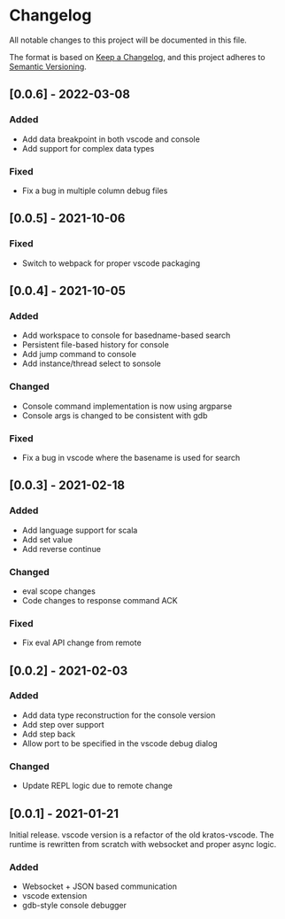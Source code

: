# Changelog
All notable changes to this project will be documented in this file.

The format is based on [Keep a Changelog](https://keepachangelog.com/en/1.0.0/),
and this project adheres to [Semantic Versioning](https://semver.org/spec/v2.0.0.html).

## [0.0.6] - 2022-03-08
### Added
- Add data breakpoint in both vscode and console
- Add support for complex data types

### Fixed
- Fix a bug in multiple column debug files

## [0.0.5] - 2021-10-06
### Fixed
- Switch to webpack for proper vscode packaging

## [0.0.4] - 2021-10-05
### Added
- Add workspace to console for basedname-based search
- Persistent file-based history for console
- Add jump command to console
- Add instance/thread select to sonsole

### Changed
- Console command implementation is now using argparse
- Console args is changed to be consistent with gdb

### Fixed
- Fix a bug in vscode where the basename is used for search

## [0.0.3] - 2021-02-18
### Added
- Add language support for scala
- Add set value
- Add reverse continue

### Changed
- eval scope changes
- Code changes to response command ACK

### Fixed
- Fix eval API change from remote

## [0.0.2] - 2021-02-03
### Added
- Add data type reconstruction for the console version
- Add step over support
- Add step back
- Allow port to be specified in the vscode debug dialog

### Changed
- Update REPL logic due to remote change

## [0.0.1] - 2021-01-21
Initial release. vscode version is a refactor of the old kratos-vscode. The runtime is
rewritten from scratch with websocket and proper async logic.
### Added
- Websocket + JSON based communication
- vscode extension
- gdb-style console debugger
